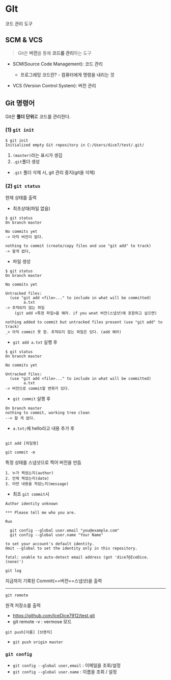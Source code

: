 # GIt

코드 관리 도구



## SCM & VCS

> Git은 **버전**을 통해 **코드를 관리**하는 도구

* SCM(Source Code Management): 코드 관리
  * 프로그래밍 코드란? - 컴퓨터에게 명령을 내리는 것



* VCS (Version Control System): 버전 관리



## Git 명령어

Git은 **폴더 단위**로 코드를 관리한다.



### (1) `git init`

```shell
$ git init
Initialized empty Git repository in C:/Users/dice7/test/.git/
```

1. `(master)`라는 표시가 생김
2. `.git`폴더 생성



* `.git` 폴더 삭제 시, git 관리 중지(git을 삭제)





### (2) `git status`

현재 상태를 출력

* 최초상태(파일 없음)

```shell
$ git status
On branch master

No commits yet
-> 아직 버전이 없다.

nothing to commit (create/copy files and use "git add" to track)
-> 할게 없다,
```

* 파일 생성

```shell
$ git status
On branch master

No commits yet

Untracked files:
  (use "git add <file>..." to include in what will be committed)
        a.txt
-> 추적되지 않는 파일
	(git add <특정 파일>을 해라. if you wnat 버전(스냅샷)에 포함하고 싶으면)

nothing added to commit but untracked files present (use "git add" to track)
_> 아직 commit 못 함. 추적되지 않는 파일은 있다. (add 해라)

```



* `git add a.txt` 실행 후 

```
$ git status
On branch master

No commits yet

Untracked files:
  (use "git add <file>..." to include in what will be committed)
        a.txt
-> 버전으로 commit할 변화가 있다. 
```



* `git commit` 실행 후

```shell
On branch master
nothing to commit, working tree clean
--> 할 게 없다.
```



* `a.txt;`에 hello라고 내용 추가 후

  ```
  
  ```

   





`git add [파일명]`

`git commit -m`

특정 상태를 스냅샷으로 찍어 버전을 만듬

	1. 누가 찍었는지(author)
 	2. 언제 찍었는지(date)
 	3. 어떤 내용을 적었느지(message)



* 최조 `git commit`시

```
Author identity unknown

*** Please tell me who you are.

Run

  git config --global user.email "you@example.com"
  git config --global user.name "Your Name"

to set your account's default identity.
Omit --global to set the identity only in this repository.

fatal: unable to auto-detect email address (got 'dice7@IceDice.(none)')

```



`git log`

지금까지 기록된 Commit(==버전==스냅샷)을 출력

___



`git remote`

원격 저장소를 출력

* https://github.com/IceDice7912/test.git
* git remote -v : vermose 모드



`git push[이름] [브랜치]`

* `git push origin master`



### `git config`

* `git config --global user,email` : 이메일을 조회/설정
* `git config --global user.name` : 이름을 조회 / 설정
